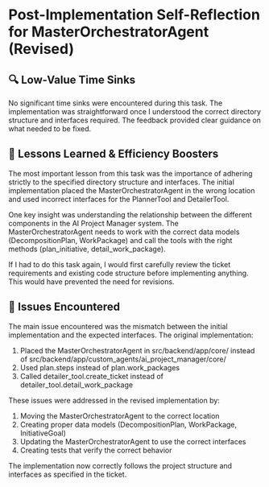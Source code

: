 # Post-Implementation Self-Reflection for MasterOrchestratorAgent (Revised)

## 🔍 Low-Value Time Sinks
No significant time sinks were encountered during this task. The implementation was straightforward once I understood the correct directory structure and interfaces required. The feedback provided clear guidance on what needed to be fixed.

## 🧭 Lessons Learned & Efficiency Boosters
The most important lesson from this task was the importance of adhering strictly to the specified directory structure and interfaces. The initial implementation placed the MasterOrchestratorAgent in the wrong location and used incorrect interfaces for the PlannerTool and DetailerTool.

One key insight was understanding the relationship between the different components in the AI Project Manager system. The MasterOrchestratorAgent needs to work with the correct data models (DecompositionPlan, WorkPackage) and call the tools with the right methods (plan_initiative, detail_work_package).

If I had to do this task again, I would first carefully review the ticket requirements and existing code structure before implementing anything. This would have prevented the need for revisions.

## 🧱 Issues Encountered
The main issue encountered was the mismatch between the initial implementation and the expected interfaces. The original implementation:
1. Placed the MasterOrchestratorAgent in src/backend/app/core/ instead of src/backend/app/custom_agents/ai_project_manager/core/
2. Used plan.steps instead of plan.work_packages
3. Called detailer_tool.create_ticket instead of detailer_tool.detail_work_package

These issues were addressed in the revised implementation by:
1. Moving the MasterOrchestratorAgent to the correct location
2. Creating proper data models (DecompositionPlan, WorkPackage, InitiativeGoal)
3. Updating the MasterOrchestratorAgent to use the correct interfaces
4. Creating tests that verify the correct behavior

The implementation now correctly follows the project structure and interfaces as specified in the ticket.
